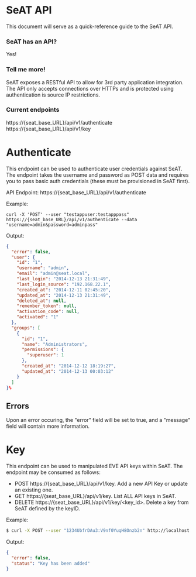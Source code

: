 # SeAT API

This document will serve as a quick-reference guide to the SeAT API.

### SeAT has an API?

Yes!

### Tell me more!

SeAT exposes a RESTful API to allow for 3rd party application integration. The API only accepts connections over HTTPs and is protected using authentication is source IP restrictions.

### Current endpoints

https://{seat_base_URL}/api/v1/authenticate  
https://{seat_base_URL}/api/v1/key

# Authenticate

This endpoint can be used to authenticate user credentials against SeAT. The endpoint takes the username and password as POST data and requires you to pass basic auth credentials (these must be provisioned in SeAT first).

API Endpoint:
https://{seat_base_URL}/api/v1/authenticate

Example:

```
curl -X 'POST' --user "testappuser:testapppass" https://{seat_base_URL}/api/v1/authenticate --data "username=admin&password=adminpass"
```
Output:

```JSON
{
  "error": false,
  "user": {
    "id": "1",
    "username": "admin",
    "email": "admin@seat.local",
    "last_login": "2014-12-13 21:31:49",
    "last_login_source": "192.168.22.1",
    "created_at": "2014-12-11 02:45:20",
    "updated_at": "2014-12-13 21:31:49",
    "deleted_at": null,
    "remember_token": null,
    "activation_code": null,
    "activated": "1"
  },
  "groups": [
    {
      "id": "1",
      "name": "Administrators",
      "permissions": {
        "superuser": 1
      },
      "created_at": "2014-12-12 18:19:27",
      "updated_at": "2014-12-13 00:03:12"
    }
  ]
}%
```

## Errors

Upon an error occuring, the "error" field will be set to true, and a "message" field will contain more information.

# Key

This endpoint can be used to manipulated EVE API keys within SeAT. The endpoint may be consumed as follows:
  - POST https://{seat_base_URL}/api/v1/key. Add a new API Key or update an existing one.
  - GET https://{seat_base_URL}/api/v1/key. List ALL API keys in SeAT.
  - DELETE https://{seat_base_URL}/api/v1/key/<key_id>. Delete a key from SeAT defined by the keyID.

Example:

```bash
$ curl -X POST --user "1234UbfrDAu3:V9nf0YuqH8Onzb2n" http://localhost:8000/api/v1/key --data "keyID=123456&vCode=qwertyqwertqwertyqwertyqwertyqwertyqwerty"
```

Output:

```json
{
  "error": false,
  "status": "Key has been added"
}
```